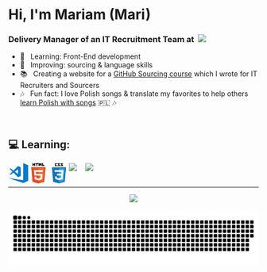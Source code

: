 # Hi, I'm Mariam (Mari)

<h3>Delivery Manager of an IT Recruitment Team at&nbsp;&nbsp;<img src="https://user-images.githubusercontent.com/81953271/170658355-1157e17d-4655-4961-8a41-d8d72e07714c.png" width="90px"></h3> 
  
- 🌱 &nbsp;&nbsp;Learning: Front-End development
- 🔎 &nbsp;&nbsp;Improving: sourcing & language skills
- 📚 &nbsp;&nbsp;Creating a website for a [GitHub Sourcing course](https://darsaveli.github.io/GitHub-Sourcing/) which I wrote for IT Recruiters and Sourcers
- 🎶 &nbsp;&nbsp;Fun fact: I love Polish songs & translate my favorites to help others [learn Polish with songs](https://www.instagram.com/polskiepiosenki.tg/) 🇵🇱 🎶


<br />

## 💻 Learning:  
<img src="https://github.com/darsaveli/Mariam/blob/main/visual-studio-code.png" width="40px" align="left">
<img src="https://github.com/darsaveli/Mariam/blob/main/html.png" width="41px" align="left">
<img src="https://github.com/darsaveli/Mariam/blob/main/css.png" width="41px" align="left">
<img src="https://github.com/darsaveli/darsaveli/blob/main/JavaScript.png" width="33px" align="left">
<img src="https://github.com/darsaveli/darsaveli/blob/main/bootstrap4.png" width="41px" align="left">


<br />
<br />

<hr>

<div align="center">
  
![](https://visitor-badge.glitch.me/badge?page_id=darsaveli.darsaveli)

</div>

![github contribution grid snake animation](https://raw.githubusercontent.com/saedyousef/saedyousef/output/github-contribution-grid-snake.svg)

<!-- https://dev.to/rado_mayank/watch-a-snake-eating-my-contribution-graph-on-github-96 -->
